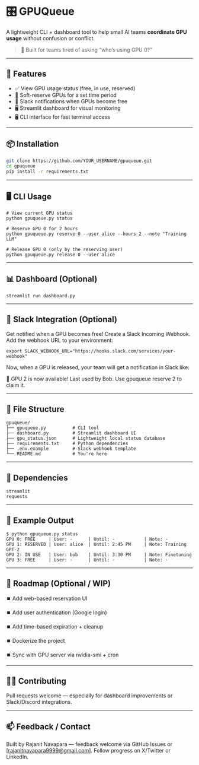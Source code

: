 # 🎛️ GPUQueue

A lightweight CLI + dashboard tool to help small AI teams **coordinate GPU usage** without confusion or conflict.

> 🔧 Built for teams tired of asking “who’s using GPU 0?”

---

## 🚀 Features

- ✅ View GPU usage status (free, in use, reserved)
- 📅 Soft-reserve GPUs for a set time period
- 🔔 Slack notifications when GPUs become free
- 🖥️ Streamlit dashboard for visual monitoring
- 🖥️ CLI interface for fast terminal access

---

## 📦 Installation

```bash
git clone https://github.com/YOUR_USERNAME/gpuqueue.git
cd gpuqueue
pip install -r requirements.txt
```

---

## 🖥️ CLI Usage

```
# View current GPU status
python gpuqueue.py status

# Reserve GPU 0 for 2 hours
python gpuqueue.py reserve 0 --user alice --hours 2 --note "Training LLM"

# Release GPU 0 (only by the reserving user)
python gpuqueue.py release 0 --user alice
```
---

## 📊 Dashboard (Optional)
```
streamlit run dashboard.py
```
---

## 🔔 Slack Integration (Optional)
Get notified when a GPU becomes free!
Create a Slack Incoming Webhook.
Add the webhook URL to your environment:
```
export SLACK_WEBHOOK_URL="https://hooks.slack.com/services/your-webhook"
```
Now, when a GPU is released, your team will get a notification in Slack like:

🔔 GPU 2 is now available!
Last used by Bob. Use gpuqueue reserve 2 to claim it.

---

## 📁 File Structure
```
gpuqueue/
├── gpuqueue.py          # CLI tool
├── dashboard.py         # Streamlit dashboard UI
├── gpu_status.json      # Lightweight local status database
├── requirements.txt     # Python dependencies
├── .env.example         # Slack webhook template
└── README.md            # You're here
```

---

## 🤖 Dependencies
```
streamlit
requests
```

---

## 🧪 Example Output
```
$ python gpuqueue.py status
GPU 0: FREE     | User: -      | Until: -           | Note: -
GPU 1: RESERVED | User: alice  | Until: 2:45 PM     | Note: Training GPT-2
GPU 2: IN USE   | User: bob    | Until: 3:30 PM     | Note: Finetuning
GPU 3: FREE     | User: -      | Until: -           | Note: -
```

---

## 🌱 Roadmap (Optional / WIP)
 ⏹️ Add web-based reservation UI
 
 ⏹️ Add user authentication (Google login)
 
 ⏹️ Add time-based expiration + cleanup
 
 ⏹️ Dockerize the project
 
 ⏹️ Sync with GPU server via nvidia-smi + cron

---

## 🧑‍💻 Contributing
Pull requests welcome — especially for dashboard improvements or Slack/Discord integrations.

---

## 📫 Feedback / Contact
Built by Rajanit Navapara — feedback welcome via GitHub Issues or [rajanitnavapara9999@gmail.com].
Follow progress on X/Twitter or LinkedIn.
